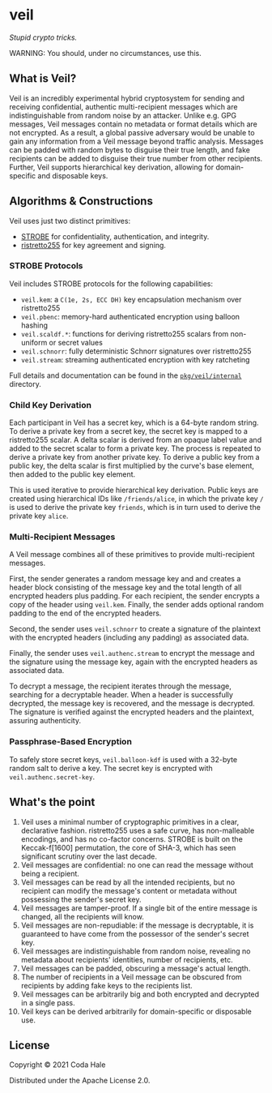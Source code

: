 # veil

_Stupid crypto tricks._

WARNING: You should, under no circumstances, use this.

## What is Veil?

Veil is an incredibly experimental hybrid cryptosystem for sending and receiving confidential,
authentic multi-recipient messages which are indistinguishable from random noise by an attacker.
Unlike e.g. GPG messages, Veil messages contain no metadata or format details which are not
encrypted. As a result, a global passive adversary would be unable to gain any information from a
Veil message beyond traffic analysis. Messages can be padded with random bytes to disguise their
true length, and fake recipients can be added to disguise their true number from other recipients.
Further, Veil supports hierarchical key derivation, allowing for domain-specific and disposable
keys.

## Algorithms & Constructions

Veil uses just two distinct primitives:

* [STROBE](https://strobe.sourceforge.io) for confidentiality, authentication, and integrity.
* [ristretto255](https://ristretto.group) for key agreement and signing.

### STROBE Protocols

Veil includes STROBE protocols for the following capabilities:

* `veil.kem`: a `C(1e, 2s, ECC DH)` key encapsulation mechanism over ristretto255
* `veil.pbenc`: memory-hard authenticated encryption using balloon hashing
* `veil.scaldf.*`: functions for deriving ristretto255 scalars from non-uniform or secret values
* `veil.schnorr`: fully deterministic Schnorr signatures over ristretto255
* `veil.stream`: streaming authenticated encryption with key ratcheting

Full details and documentation can be found in the 
[`pkg/veil/internal`](https://github.com/codahale/veil/tree/main/pkg/veil/internal) directory.

### Child Key Derivation

Each participant in Veil has a secret key, which is a 64-byte random string. To derive a private key
from a secret key, the secret key is mapped to a ristretto255 scalar. A delta scalar is derived from
an opaque label value and added to the secret scalar to form a private key. The process is repeated
to derive a private key from another private key. To derive a public key from a public key, the
delta scalar is first multiplied by the curve's base element, then added to the public key element.

This is used iterative to provide hierarchical key derivation. Public keys are created using
hierarchical IDs like `/friends/alice`, in which the private key `/` is used to derive the private
key `friends`, which is in turn used to derive the private key `alice`.

### Multi-Recipient Messages

A Veil message combines all of these primitives to provide multi-recipient messages.

First, the sender generates a random message key and and creates a header block consisting of the
message key and the total length of all encrypted headers plus padding. For each recipient, the
sender encrypts a copy of the header using `veil.kem`. Finally, the sender adds optional random
padding to the end of the encrypted headers.

Second, the sender uses `veil.schnorr` to create a signature of the plaintext with the encrypted
headers (including any padding) as associated data.

Finally, the sender uses `veil.authenc.stream` to encrypt the message and the signature using the
message key, again with the encrypted headers as associated data.

To decrypt a message, the recipient iterates through the message, searching for a decryptable
header. When a header is successfully decrypted, the message key is recovered, and the message is
decrypted. The signature is verified against the encrypted headers and the plaintext, assuring
authenticity.

### Passphrase-Based Encryption

To safely store secret keys, `veil.balloon-kdf` is used with a 32-byte random salt to derive a key.
The secret key is encrypted with `veil.authenc.secret-key`.

## What's the point

1. Veil uses a minimal number of cryptographic primitives in a clear, declarative fashion.
   ristretto255 uses a safe curve, has non-malleable encodings, and has no co-factor concerns.
   STROBE is built on the Keccak-f\[1600\] permutation, the core of SHA-3, which has seen
   significant scrutiny over the last decade.
2. Veil messages are confidential: no one can read the message without being a recipient.
3. Veil messages can be read by all the intended recipients, but no recipient can modify the
   message's content or metadata without possessing the sender's secret key.
4. Veil messages are tamper-proof. If a single bit of the entire message is changed, all the
   recipients will know.
5. Veil messages are non-repudiable: if the message is decryptable, it is guaranteed to have come
   from the possessor of the sender's secret key.
6. Veil messages are indistinguishable from random noise, revealing no metadata about recipients'
   identities, number of recipients, etc.
7. Veil messages can be padded, obscuring a message's actual length.
8. The number of recipients in a Veil message can be obscured from recipients by adding fake keys
   to the recipients list.
9. Veil messages can be arbitrarily big and both encrypted and decrypted in a single pass.
10. Veil keys can be derived arbitrarily for domain-specific or disposable use.

## License

Copyright © 2021 Coda Hale

Distributed under the Apache License 2.0.
